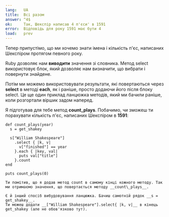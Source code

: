 ```yaml
---
lang:   UA
title:  Всі разом
answer: ^4$
ok:     Так, Шекспір написав 4 п'єси' в 1591
error:  Відповідь для року 1591 має бути 4
load:   prev
---
```


Тепер припустімо, що ми хочемо знати імена і кількість п'єс, написаних Шекспіром протягом певного року.

Ruby дозволяє нам __виводити__ значення зі словника.
Метод select використовує блок, який дозволяє нам визначити, що вибрати і повернути знайдене.

Потім ми можемо використовувати результати, які повертаються через __select__ в методі __each__, як і раніше, просто додаючи його після блоку select. Це ще один приклад ланцюжка методів, який ми бачили раніше, коли розгортали віршик задом наперед.

Я підготував для тебе метод __count\_plays__. Побачимо, чи зможеш ти порахувати кількість п'єс, написаних Шекспіром в __1591__:

    def count_plays(year)
      s = get_shakey

      s["William Shakespeare"]
        .select { |k, v|
          v["finished"] == year
        }.each { |key, val|
          puts val["title"]
        }.count
    end

    puts count_plays(0)

    Ти помітив, що я додав метод count в самому кінці кожного методу. Так ми отримаємо значення, що повертається методу __count\_plays__.

    Є й інший спосіб вибудовування ланцюжка. Бачиш самотній рядок __s = get_shakey__.
    Ти можеш додати __["William Shakespeare"].select{ |k, v|__ в кінець get_shakey (але не обов'язково тут).
